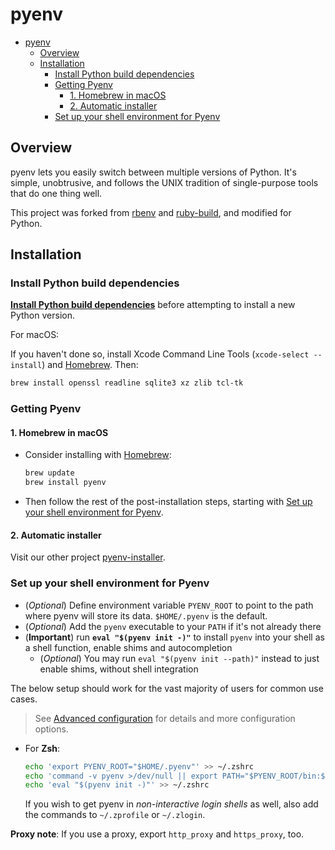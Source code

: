 # pyenv

- [pyenv](#pyenv)
  - [Overview](#overview)
  - [Installation](#installation)
    - [Install Python build dependencies](#install-python-build-dependencies)
    - [Getting Pyenv](#getting-pyenv)
      - [1. Homebrew in macOS](#1-homebrew-in-macos)
      - [2. Automatic installer](#2-automatic-installer)
    - [Set up your shell environment for Pyenv](#set-up-your-shell-environment-for-pyenv)

## Overview

pyenv lets you easily switch between multiple versions of Python. It's simple, unobtrusive, and follows the UNIX tradition of single-purpose tools that do one thing well.

This project was forked from [rbenv](https://github.com/rbenv/rbenv) and [ruby-build](https://github.com/rbenv/ruby-build), and modified for Python.

## Installation

### Install Python build dependencies

[**Install Python build dependencies**](https://github.com/pyenv/pyenv/wiki#suggested-build-environment) before attempting to install a new Python version.

For macOS:

If you haven't done so, install Xcode Command Line Tools (`xcode-select --install`) and [Homebrew](http://brew.sh/). Then:

```sh
brew install openssl readline sqlite3 xz zlib tcl-tk
```

### Getting Pyenv

#### 1. Homebrew in macOS

- Consider installing with [Homebrew](https://brew.sh):

    ```sh
    brew update
    brew install pyenv
    ```

- Then follow the rest of the post-installation steps, starting with  [Set up your shell environment for Pyenv](#set-up-your-shell-environment-for-pyenv).

#### 2. Automatic installer

Visit our other project [pyenv-installer](https://github.com/pyenv/pyenv-installer).

### Set up your shell environment for Pyenv

- (*Optional*) Define environment variable `PYENV_ROOT` to point to the path where pyenv will store its data. `$HOME/.pyenv` is the default.
- (*Optional*) Add the `pyenv` executable to your `PATH` if it's not already there
- (**Important**) run **`eval "$(pyenv init -)"`** to install `pyenv` into your shell as a shell function, enable shims and autocompletion
  - (*Optional*) You may run `eval "$(pyenv init --path)"` instead to just enable shims, without shell integration

The below setup should work for the vast majority of users for common use cases.

> See [Advanced configuration](#advanced-configuration) for details and more configuration options.

- For **Zsh**:

    ```zsh
    echo 'export PYENV_ROOT="$HOME/.pyenv"' >> ~/.zshrc
    echo 'command -v pyenv >/dev/null || export PATH="$PYENV_ROOT/bin:$PATH"' >> ~/.zshrc
    echo 'eval "$(pyenv init -)"' >> ~/.zshrc
    ```

  If you wish to get pyenv in *non-interactive login shells* as well, also add the commands to `~/.zprofile` or `~/.zlogin`.

 **Proxy note**: If you use a proxy, export `http_proxy` and `https_proxy`, too.
